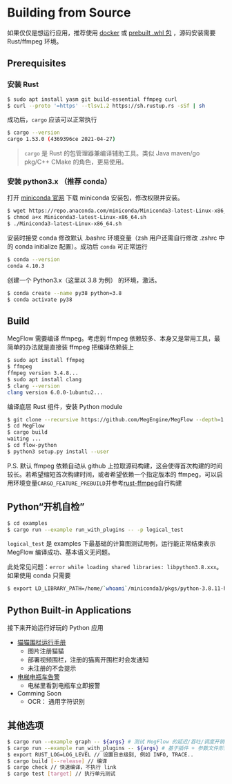 # Building from Source

如果仅仅是想运行应用，推荐使用 [docker](how-to-build-with-docker.zh.md) 或 [prebuilt .whl 包](how-to-run-in-15-minutes.zh.md) ，源码安装需要 Rust/ffmpeg 环境。

## Prerequisites

### 安装 Rust
```bash
$ sudo apt install yasm git build-essential ffmpeg curl
$ curl --proto '=https' --tlsv1.2 https://sh.rustup.rs -sSf | sh
```

成功后，`cargo` 应该可以正常执行
```bash
$ cargo --version
cargo 1.53.0 (4369396ce 2021-04-27)
```

> `cargo` 是 Rust 的包管理器兼编译辅助工具。类似 Java maven/go pkg/C++ CMake 的角色，更易使用。

### 安装 python3.x （推荐 conda）

打开 [miniconda 官网](https://docs.conda.io/en/latest/miniconda.html) 下载 miniconda 安装包，修改权限并安装。

```bash
$ wget https://repo.anaconda.com/miniconda/Miniconda3-latest-Linux-x86_64.sh
$ chmod a+x Miniconda3-latest-Linux-x86_64.sh
$ ./Miniconda3-latest-Linux-x86_64.sh
```

安装时接受 conda 修改默认 .bashrc 环境变量（zsh 用户还需自行修改 .zshrc 中的 conda initialize 配置）。成功后 `conda` 可正常运行
```bash
$ conda --version
conda 4.10.3
```

创建一个 Python3.x（这里以 3.8 为例） 的环境，激活。
```bash
$ conda create --name py38 python=3.8
$ conda activate py38
```


## Build

MegFlow 需要编译 ffmpeg。考虑到 ffmpeg 依赖较多、本身又是常用工具，最简单的办法就是直接装 ffmpeg 把编译依赖装上

```bash
$ sudo apt install ffmpeg
$ ffmpeg 
ffmpeg version 3.4.8...
$ sudo apt install clang
$ clang --version
clang version 6.0.0-1ubuntu2...
```

编译底层 Rust 组件，安装 Python module 

```bash
$ git clone --recursive https://github.com/MegEngine/MegFlow --depth=1
$ cd MegFlow
$ cargo build
waiting ...
$ cd flow-python
$ python3 setup.py install --user
```

P.S. 默认 ffmpeg 依赖自动从 github 上拉取源码构建，这会使得首次构建的时间较长。若希望缩短首次构建时间，或者希望依赖一个指定版本的 ffmpeg，可以启用环境变量`CARGO_FEATURE_PREBUILD`并参考[rust-ffmpeg](https://github.com/zmwangx/rust-ffmpeg/wiki/Notes-on-building)自行构建

## Python“开机自检”
```bash
$ cd examples
$ cargo run --example run_with_plugins -- -p logical_test
```
`logical_test` 是 examples 下最基础的计算图测试用例，运行能正常结束表示 MegFlow 编译成功、基本语义无问题。

此处常见问题：`error while loading shared libraries: libpython3.8.xxx`。如果使用 conda 只需要
```bash
$ export LD_LIBRARY_PATH=/home/`whoami`/miniconda3/pkgs/python-3.8.11-h12debd9_0_cpython/lib:${LD_LIBRARY_PATH}
```

## Python Built-in Applications

接下来开始运行好玩的 Python 应用

*  [猫猫围栏运行手册](../flow-python/examples/cat_finder/README.md)
   *  图片注册猫猫
   *  部署视频围栏，注册的猫离开围栏时会发通知
   *  未注册的不会提示
*  [电梯电瓶车告警](../flow-python/examples/electric_bicycle/README.md)
   *  电梯里看到电瓶车立即报警
*  Comming Soon
   *  OCR： 通用字符识别


## 其他选项
```bash
$ cargo run --example graph -- ${args} # 测试 MegFlow 的延迟/吞吐/调度开销, 更多使用说明通过--help 查看
$ cargo run --example run_with_plugins -- ${args} # 基于插件 + 参数文件形式运行 MegFlow, 更多说明通过--help 查看
$ export RUST_LOG=LOG_LEVEL // 设置日志级别, 例如 INFO, TRACE..
$ cargo build [--release] // 编译
$ cargo check // 快速编译，不执行 link
$ cargo test [target] // 执行单元测试
```

